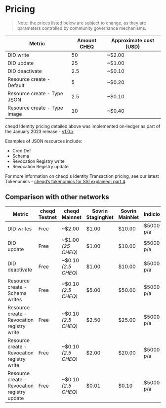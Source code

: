 # Pricing

> Note: the prices listed below are subject to change, as they are parameters controlled by community governance mechanisms.

| Metric                       | Amount CHEQ | Approximate cost (USD) |
| ---------------------------- | ----------- | ---------------------- |
| DID write                    | 50          | \~$2.00                |
| DID update                   | 25          | \~$1.00                |
| DID deactivate               | 2.5         | \~$0.10                |
| Resource create - Default    | 5           | \~$0.20                |
| Resource create - Type JSON  | 2.5         | \~$0.10                |
| Resource create - Type image | 10          | \~$0.40                |

cheqd Identity pricing detailed above was implemented on-ledger as part of the January 2023 release - [v1.0.x](../../products/network/upgrades/2021/v0.1.x.md)

Examples of JSON resources include:

* Cred Def
* Schema
* Revocation Registry write
* Revocation Registry update

For more information on cheqd's Identity Transaction pricing, see our latest Tokenomics - [cheqd’s tokenomics for SSI explained: part 4](https://blog.cheqd.io/cheqds-tokenomics-for-ssi-explained-part-4-3f4c6a9ea1c0).

## Comparison with other networks

| Metric                                       | cheqd Testnet | cheqd Mainnet        | Sovrin StagingNet | Sovrin MainNet | Indicio   |
| -------------------------------------------- | ------------- | -------------------- | ----------------- | -------------- | --------- |
| DID writes                                   | Free          | \~$2.00              | $1.00             | $10.00         | $5000 p/a |
| DID update                                   | Free          | \~$1.00 _(25 CHEQ)_  | $1.00             | $10.00         | $5000 p/a |
| DID deactivate                               | Free          | \~$0.10 _(2.5 CHEQ)_ | $1.00             | $10.00         | $5000 p/a |
| Resource create - Schema writes              | Free          | \~$0.10 _(2.5 CHEQ)_ | $5.00             | $50.00         | $5000 p/a |
| Resource create - Revocation registry write  | Free          | \~$0.10 _(2.5 CHEQ)_ | $2.50             | $25.00         | $5000 p/a |
| Resource create - Revocation registry write  | Free          | \~$0.10 _(2.5 CHEQ)_ | $2.00             | $20.00         | $5000 p/a |
| Resource create - Revocation registry update | Free          | \~$0.10 _(2.5 CHEQ)_ | $0.01             | $0.10          | $5000 p/a |
